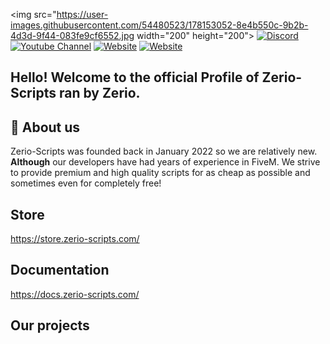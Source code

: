 <img src="https://user-images.githubusercontent.com/54480523/178153052-8e4b550c-9b2b-4d3d-9f44-083fe9cf6552.jpg width="200" height="200">
[![Discord](https://img.shields.io/discord/931629164656734238?style=for-the-badge&label=Discord%20Server)](http://discord.zerio-scripts.com)
[![Youtube Channel](https://img.shields.io/youtube/channel/subscribers/UCPXxRNLLgvNpjvGHHMMYxmQ?logo=youtube&logoColor=red&style=for-the-badge)](https://youtube.com/c/Zerio)
[![Website](https://img.shields.io/website?label=zerio-scripts.com&url=https%3A%2F%2Fzerio-scripts.com&style=for-the-badge)](https://zerio-scripts.com)
[![Website](https://img.shields.io/website?label=store.zerio-scripts.com&style=for-the-badge&url=https%3A%2F%2Fstore.zerio-scripts.com)](https://store.zerio-scripts.com)

## Hello! Welcome to the official Profile of Zerio-Scripts ran by Zerio.

## 🤔 About us
Zerio-Scripts was founded back in January 2022 so we are relatively new.
**Although** our developers have had years of experience in FiveM.
We strive to provide premium and high quality scripts for as cheap 
as possible and sometimes even for completely free!

## Store
https://store.zerio-scripts.com/

## Documentation
https://docs.zerio-scripts.com/

## Our projects

